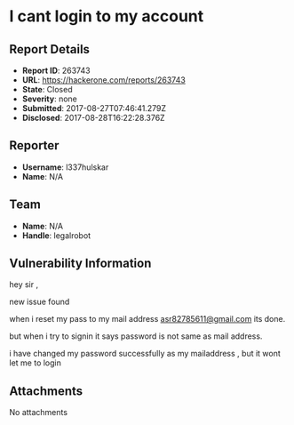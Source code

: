 # I cant login to my account

## Report Details
- **Report ID**: 263743
- **URL**: https://hackerone.com/reports/263743
- **State**: Closed
- **Severity**: none
- **Submitted**: 2017-08-27T07:46:41.279Z
- **Disclosed**: 2017-08-28T16:22:28.376Z

## Reporter
- **Username**: l337hulskar
- **Name**: N/A

## Team
- **Name**: N/A
- **Handle**: legalrobot

## Vulnerability Information
hey sir , 

new issue found 

when i reset my pass to my mail address asr82785611@gmail.com its done.

but when i try to signin it says password is not same as mail address.

i have changed my password successfully as my mailaddress , but it wont let me to login

## Attachments
No attachments

